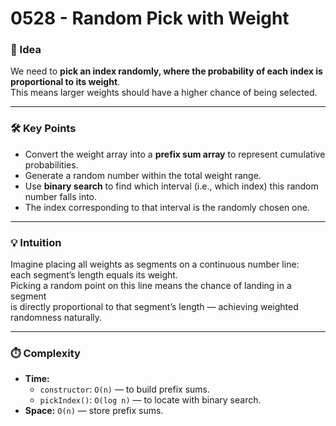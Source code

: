 # 0528 - Random Pick with Weight

### 🧠 Idea
We need to **pick an index randomly, where the probability of each index is proportional to its weight**.  
This means larger weights should have a higher chance of being selected.

---

### 🛠️ Key Points
- Convert the weight array into a **prefix sum array** to represent cumulative probabilities.  
- Generate a random number within the total weight range.  
- Use **binary search** to find which interval (i.e., which index) this random number falls into.  
- The index corresponding to that interval is the randomly chosen one.  

---

### 💡 Intuition
Imagine placing all weights as segments on a continuous number line:  
each segment’s length equals its weight.  
Picking a random point on this line means the chance of landing in a segment  
is directly proportional to that segment’s length — achieving weighted randomness naturally.

---

### ⏱️ Complexity
- **Time:**  
  - `constructor`: `O(n)` — to build prefix sums.  
  - `pickIndex()`: `O(log n)` — to locate with binary search.  
- **Space:** `O(n)` — store prefix sums.
